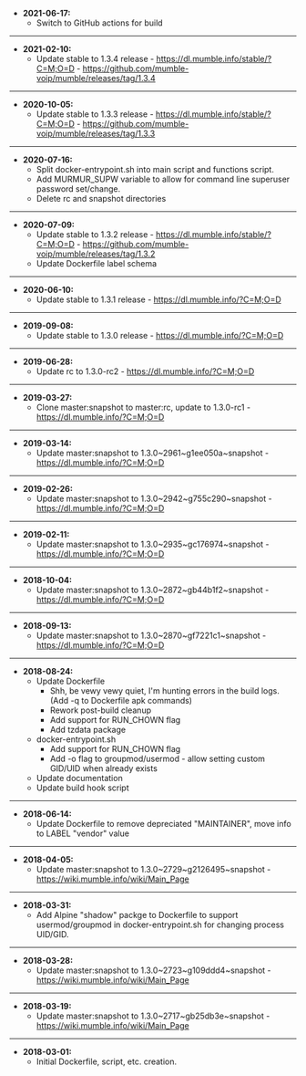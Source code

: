 * **2021-06-17:**
    * Switch to GitHub actions for build
---
* **2021-02-10:**
    * Update stable to 1.3.4 release - https://dl.mumble.info/stable/?C=M;O=D - https://github.com/mumble-voip/mumble/releases/tag/1.3.4
---
* **2020-10-05:**
    * Update stable to 1.3.3 release - https://dl.mumble.info/stable/?C=M;O=D - https://github.com/mumble-voip/mumble/releases/tag/1.3.3
---
* **2020-07-16:**
    * Split docker-entrypoint.sh into main script and functions script.
    * Add MURMUR_SUPW variable to allow for command line superuser password set/change.
    * Delete rc and snapshot directories
---
* **2020-07-09:**
    * Update stable to 1.3.2 release - https://dl.mumble.info/stable/?C=M;O=D - https://github.com/mumble-voip/mumble/releases/tag/1.3.2
    * Update Dockerfile label schema
---
* **2020-06-10:**
    * Update stable to 1.3.1 release - https://dl.mumble.info/?C=M;O=D
---
* **2019-09-08:**
    * Update stable to 1.3.0 release - https://dl.mumble.info/?C=M;O=D
---
* **2019-06-28:**
    * Update rc to 1.3.0-rc2 - https://dl.mumble.info/?C=M;O=D
---
* **2019-03-27:**
    * Clone master:snapshot to master:rc, update to 1.3.0-rc1 - https://dl.mumble.info/?C=M;O=D
---
* **2019-03-14:**
    * Update master:snapshot to 1.3.0~2961~g1ee050a~snapshot - https://dl.mumble.info/?C=M;O=D
---
* **2019-02-26:**
    * Update master:snapshot to 1.3.0~2942~g755c290~snapshot - https://dl.mumble.info/?C=M;O=D
---
* **2019-02-11:**
    * Update master:snapshot to 1.3.0~2935~gc176974~snapshot - https://dl.mumble.info/?C=M;O=D
---
* **2018-10-04:**
    * Update master:snapshot to 1.3.0~2872~gb44b1f2~snapshot - https://dl.mumble.info/?C=M;O=D
---
* **2018-09-13:**
    * Update master:snapshot to 1.3.0~2870~gf7221c1~snapshot - https://dl.mumble.info/?C=M;O=D
---
* **2018-08-24:**
    * Update Dockerfile
        * Shh, be vewy vewy quiet, I'm hunting errors in the build logs. (Add -q to Dockerfile apk commands)
        * Rework post-build cleanup
        * Add support for RUN_CHOWN flag
        * Add tzdata package
    * docker-entrypoint.sh
        * Add support for RUN_CHOWN flag
        * Add -o flag to groupmod/usermod - allow setting custom GID/UID when already exists
    * Update documentation
    * Update build hook script
---
* **2018-06-14:**
    * Update Dockerfile to remove depreciated "MAINTAINER", move info to LABEL "vendor" value
---
* **2018-04-05:**
    * Update master:snapshot to 1.3.0~2729~g2126495~snapshot - https://wiki.mumble.info/wiki/Main_Page
---
* **2018-03-31:**
    * Add Alpine "shadow" packge to Dockerfile to support usermod/groupmod in docker-entrypoint.sh for changing process UID/GID.
---
* **2018-03-28:**
    * Update master:snapshot to 1.3.0~2723~g109ddd4~snapshot - https://wiki.mumble.info/wiki/Main_Page
---
* **2018-03-19:**
    * Update master:snapshot to 1.3.0~2717~gb25db3e~snapshot - https://wiki.mumble.info/wiki/Main_Page
---
* **2018-03-01:**
    * Initial Dockerfile, script, etc. creation.
